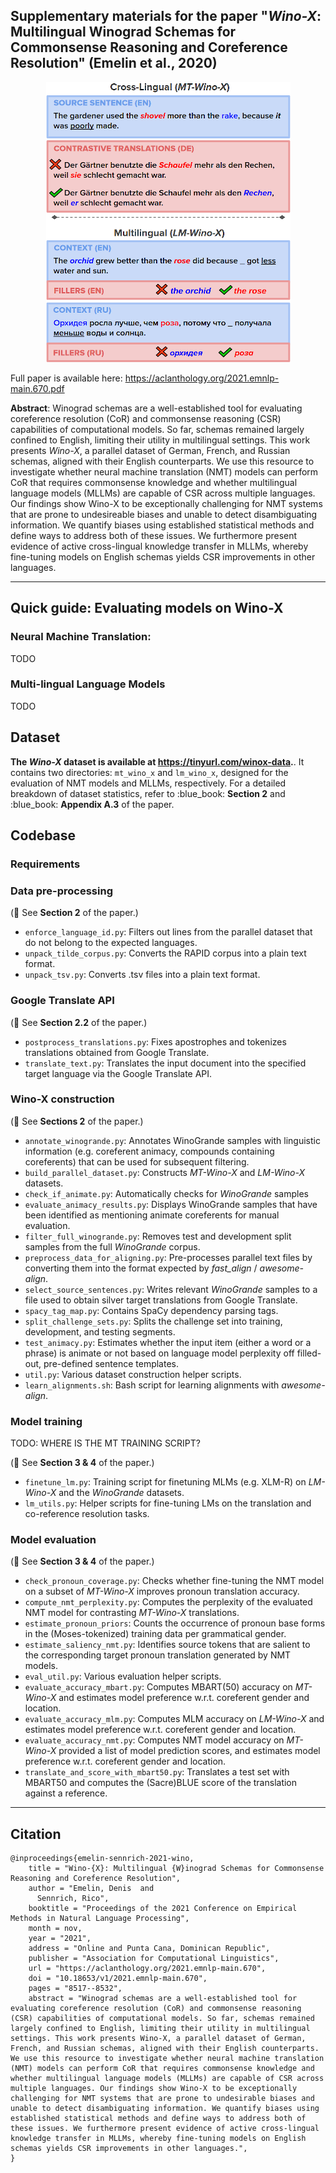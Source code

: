 ## Supplementary materials for the paper "*Wino-X*: Multilingual Winograd Schemas for Commonsense Reasoning and Coreference Resolution" (Emelin et al., 2020)

<p align="center">
  <img src="images/example.png" />
</p>

Full paper is available here: <https://aclanthology.org/2021.emnlp-main.670.pdf>

**Abstract**: Winograd schemas are a well-established tool for evaluating coreference resolution (CoR) and commonsense reasoning (CSR) capabilities of computational models. So far, schemas remained largely confined to English, limiting their utility in multilingual settings. This work presents *Wino-X*, a parallel dataset of German, French, and Russian schemas, aligned with their English counterparts. We use this resource to investigate whether neural machine translation (NMT) models can perform CoR that requires commonsense knowledge and whether multilingual language models (MLLMs) are capable of CSR across multiple languages. Our findings show Wino-X to be exceptionally challenging for NMT systems that are prone to undesireable biases and unable to detect disambiguating information. We quantify biases using established statistical methods and define ways to address both of these issues. We furthermore present evidence of active cross-lingual knowledge transfer in MLLMs, whereby fine-tuning models on English schemas yields CSR improvements in other languages.

---

## Quick guide: Evaluating models on Wino-X
### Neural Machine Translation:
TODO



### Multi-lingual Language Models 
TODO




## Dataset
**The *Wino-X* dataset is available at <https://tinyurl.com/winox-data>.**. It contains two directories: <code>mt\_wino\_x</code> and <code>lm\_wino\_x</code>, designed for the evaluation of NMT models and MLLMs, respectively. For a detailed breakdown of dataset statistics, refer to :blue\_book: **Section 2** and :blue\_book: **Appendix A.3** of the paper. 

## Codebase

### Requirements



### Data pre-processing
(:blue_book: See **Section 2** of the paper.)
* <code>enforce\_language\_id.py</code>: Filters out lines from the parallel dataset that do not belong to the expected languages. 
* <code>unpack\_tilde\_corpus.py</code>: Converts the RAPID corpus into a plain text format.
* <code>unpack\_tsv.py</code>: Converts .tsv files into a plain text format.

### Google Translate API
(:blue_book: See **Section 2.2** of the paper.)
* <code>postprocess\_translations.py</code>: Fixes apostrophes and tokenizes translations obtained from Google Translate.
* <code>translate\_text.py</code>: Translates the input document into the specified target language via the Google Translate API.

### Wino-X construction
(:blue_book: See **Sections 2** of the paper.)
* <code>annotate\_winogrande.py</code>: Annotates WinoGrande samples with linguistic information (e.g. coreferent animacy, compounds containing coreferents) that can be used for subsequent filtering.
* <code>build\_parallel\_dataset.py</code>: Constructs *MT-Wino-X* and *LM-Wino-X* datasets. 
* <code>check\_if\_animate.py</code>: Automatically checks for *WinoGrande* samples 
* <code>evaluate\_animacy\_results.py</code>: Displays WinoGrande samples that have been identified as mentioning animate coreferents for manual evaluation.
* <code>filter\_full\_winogrande.py</code>: Removes test and development split samples from the full *WinoGrande* corpus. 
* <code>preprocess\_data\_for\_aligning.py</code>: Pre-processes parallel text files by converting them into the format expected by *fast_align* / *awesome-align*.
* <code>select\_source\_sentences.py</code>: Writes relevant *WinoGrande* samples to a file used to obtain silver target translations from Google Translate.
* <code>spacy\_tag\_map.py</code>: Contains SpaCy dependency parsing tags.
* <code>split\_challenge\_sets.py</code>: Splits the challenge set into training, development, and testing segments.
* <code>test\_animacy.py</code>: Estimates whether the input item (either a word or a phrase) is animate or not based on language model perplexity off filled-out, pre-defined sentence templates.
* <code>util.py</code>: Various dataset construction helper scripts.
* <code>learn\_alignments.sh</code>: Bash script for learning alignments with *awesome-align*.

### Model training

TODO: WHERE IS THE MT TRAINING SCRIPT?

(:blue_book: See **Section 3 & 4** of the paper.)
* <code>finetune\_lm.py</code>: Training script for finetuning MLMs (e.g. XLM-R) on *LM-Wino-X* and the *WinoGrande* datasets.
* <code>lm\_utils.py</code>: Helper scripts for fine-tuning LMs on the translation and co-reference resolution tasks.

### Model evaluation
(:blue_book: See **Section 3 & 4** of the paper.)
* <code>check\_pronoun\_coverage.py</code>: Checks whether fine-tuning the NMT model on a subset of *MT-Wino-X* improves pronoun translation accuracy.
* <code>compute\_nmt_perplexity.py</code>: Computes the perplexity of the evaluated NMT model for contrasting *MT-Wino-X* translations.
* <code>estimate\_pronoun\_priors</code>: Counts the occurrence of pronoun base forms in the (Moses-tokenized) training data per grammatical gender.
* <code>estimate\_saliency\_nmt.py</code>: Identifies source tokens that are salient to the corresponding target pronoun translation generated by NMT models. 
* <code>eval\_util.py</code>: Various evaluation helper scripts.
* <code>evaluate\_accuracy\_mbart.py</code>: Computes MBART(50) accuracy on *MT-Wino-X* and estimates model preference w.r.t. coreferent gender and location.
* <code>evaluate\_accuracy\_mlm.py</code>: Computes MLM accuracy on *LM-Wino-X* and estimates model preference w.r.t. coreferent gender and location.
* <code>evaluate\_accuracy\_nmt.py</code>: Computes NMT model accuracy on *MT-Wino-X* provided a list of model prediction scores, and estimates model preference w.r.t. coreferent gender and location.
* <code>translate\_and\_score\_with\_mbart50.py</code>: Translates a test set with MBART50 and computes the (Sacre)BLUE score of the translation against a reference.

---

## Citation
```
@inproceedings{emelin-sennrich-2021-wino,
    title = "Wino-{X}: Multilingual {W}inograd Schemas for Commonsense Reasoning and Coreference Resolution",
    author = "Emelin, Denis  and
      Sennrich, Rico",
    booktitle = "Proceedings of the 2021 Conference on Empirical Methods in Natural Language Processing",
    month = nov,
    year = "2021",
    address = "Online and Punta Cana, Dominican Republic",
    publisher = "Association for Computational Linguistics",
    url = "https://aclanthology.org/2021.emnlp-main.670",
    doi = "10.18653/v1/2021.emnlp-main.670",
    pages = "8517--8532",
    abstract = "Winograd schemas are a well-established tool for evaluating coreference resolution (CoR) and commonsense reasoning (CSR) capabilities of computational models. So far, schemas remained largely confined to English, limiting their utility in multilingual settings. This work presents Wino-X, a parallel dataset of German, French, and Russian schemas, aligned with their English counterparts. We use this resource to investigate whether neural machine translation (NMT) models can perform CoR that requires commonsense knowledge and whether multilingual language models (MLLMs) are capable of CSR across multiple languages. Our findings show Wino-X to be exceptionally challenging for NMT systems that are prone to undesirable biases and unable to detect disambiguating information. We quantify biases using established statistical methods and define ways to address both of these issues. We furthermore present evidence of active cross-lingual knowledge transfer in MLLMs, whereby fine-tuning models on English schemas yields CSR improvements in other languages.",
}
```
